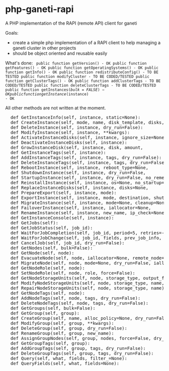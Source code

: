 php-ganeti-rapi
===============

A PHP implementation of the RAPI (remote API) client for ganeti

Goals:
- create a simple php implementation of a RAPI client to help managing a
  ganeti cluster in other projects
- should be object oriented and reusable easily

What's done:
<code>
    public function getVersion() - OK
    public function getFeatures() - OK
    public function getOperatingSystems() - OK
    public function getInfo() - OK
    public function redistributeConfig() - TO BE TESTED
    public function modifyCluster - TO BE CODED/TESTED
    public function getClusterTags() - OK
    public function addClusterTags - TO BE CODED/TESTED
    public function deleteClusterTags - TO BE CODED/TESTED
    public function getInstances($bulk=FALSE) - OK
    public function getInstance($instance) - OK
</code>
   
All other methods are not written at the moment.
<pre>
  def GetInstanceInfo(self, instance, static=None):
  def CreateInstance(self, mode, name, disk_template, disks, nics,
  def DeleteInstance(self, instance, dry_run=False):
  def ModifyInstance(self, instance, **kwargs):
  def ActivateInstanceDisks(self, instance, ignore_size=None):
  def DeactivateInstanceDisks(self, instance):
  def GrowInstanceDisk(self, instance, disk, amount,
  def GetInstanceTags(self, instance):
  def AddInstanceTags(self, instance, tags, dry_run=False):
  def DeleteInstanceTags(self, instance, tags, dry_run=False):
  def RebootInstance(self, instance, reboot_type=None,
  def ShutdownInstance(self, instance, dry_run=False,
  def StartupInstance(self, instance, dry_run=False, no_remember=False):
  def ReinstallInstance(self, instance, os=None, no_startup=False,
  def ReplaceInstanceDisks(self, instance, disks=None,
  def PrepareExport(self, instance, mode):
  def ExportInstance(self, instance, mode, destination, shutdown=None,
  def MigrateInstance(self, instance, mode=None, cleanup=None):
  def FailoverInstance(self, instance, iallocator=None,
  def RenameInstance(self, instance, new_name, ip_check=None,
  def GetInstanceConsole(self, instance):
  def GetJobs(self):
  def GetJobStatus(self, job_id):
  def WaitForJobCompletion(self, job_id, period=5, retries=-1):
  def WaitForJobChange(self, job_id, fields, prev_job_info,
  def CancelJob(self, job_id, dry_run=False):
  def GetNodes(self, bulk=False):
  def GetNode(self, node):
  def EvacuateNode(self, node, iallocator=None, remote_node=None,
  def MigrateNode(self, node, mode=None, dry_run=False, iallocator=None,
  def GetNodeRole(self, node):
  def SetNodeRole(self, node, role, force=False):
  def GetNodeStorageUnits(self, node, storage_type, output_fields):
  def ModifyNodeStorageUnits(self, node, storage_type, name,
  def RepairNodeStorageUnits(self, node, storage_type, name):
  def GetNodeTags(self, node):
  def AddNodeTags(self, node, tags, dry_run=False):
  def DeleteNodeTags(self, node, tags, dry_run=False):
  def GetGroups(self, bulk=False):
  def GetGroup(self, group):
  def CreateGroup(self, name, alloc_policy=None, dry_run=False):
  def ModifyGroup(self, group, **kwargs):
  def DeleteGroup(self, group, dry_run=False):
  def RenameGroup(self, group, new_name):
  def AssignGroupNodes(self, group, nodes, force=False, dry_run=False):
  def GetGroupTags(self, group):
  def AddGroupTags(self, group, tags, dry_run=False):
  def DeleteGroupTags(self, group, tags, dry_run=False):
  def Query(self, what, fields, filter_=None):
  def QueryFields(self, what, fields=None):
</pre>
